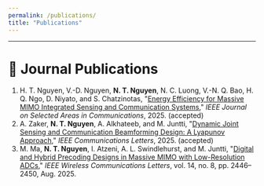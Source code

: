 ```yaml
---
permalink: /publications/
title: "Publications"
---
```


---




# 📄 Journal Publications

<ol>

<li>
  H. T. Nguyen, V.-D. Nguyen, <strong>N. T. Nguyen</strong>, N. C. Luong, V.-N. Q. Bao, H. Q. Ngo, D. Niyato, and S. Chatzinotas,  
  "<a href="https://www.arxiv.org/pdf/2509.10290" target="_blank">Energy Efficiency for Massive MIMO Integrated Sensing and Communication Systems</a>,"  
  <span><em>IEEE Journal on Selected Areas in Communications</em></span>, 2025. (accepted)
</li>

<li>
A. Zaker, <strong>N. T. Nguyen</strong>, A. Alkhateeb, and M. Juntti,  
"<a href="https://arxiv.org/pdf/2503.14054" target="_blank">Dynamic Joint Sensing and Communication Beamforming Design: A Lyapunov Approach</a>,"  
<span style=""><em>IEEE Communications Letters</em></span>, 2025. (accepted)
</li>

<li>
M. Ma, <strong>N. T. Nguyen</strong>, I. Atzeni, A. L. Swindlehurst, and M. Juntti,  
"<a href="https://ieeexplore.ieee.org/stamp/stamp.jsp?arnumber=11008697" target="_blank">Digital and Hybrid Precoding Designs in Massive MIMO with Low-Resolution ADCs</a>,"  
<span style=""><em>IEEE Wireless Communications Letters</em></span>, vol. 14, no. 8, pp. 2446–2450, Aug. 2025.
</li>

</ol>
<style>
  .bibtex-btn{font:inherit;padding:6px 12px;border:1px solid #d0d0d0;border-radius:10px;background:#fff;cursor:pointer;margin-top:6px}
  .bibtex-btn:hover{background:#f6f6f6}
  .bibtex-box{position:relative;margin-top:8px;padding:10px;background:#ffeef3;border:1px solid #ffd6e1;border-radius:12px}
  .bibtex-copy{position:absolute;right:10px;top:8px;padding:4px 10px;border:1px solid #d0d0d0;border-radius:8px;background:#fff;cursor:pointer}
</style>

<script>
(function(){
  function clean(s){return (s||"").replace(/\s+/g," ").trim();}
  function firstLink(el){const a=el.querySelector("a[href]");return a?a.href:null;}
  function quotedTitle(li){
    const m=li.innerHTML.match(/"([^"]{3,})"/);
    if(m) return m[1].trim();
    const a=li.querySelector("a[href]");
    return a?clean(a.textContent):null;
  }

  // PRETTY-PRINT BIBTEX GENERATOR
  function fallbackBib(li,title){
    const txt=clean(li.textContent),url=firstLink(li);
    let before=title?(txt.split(` "${title}"`)[0]||txt.split(title)[0]||txt):txt;
    const authors=clean(before.replace(/,\s*$/,""));

    const em=li.querySelector("em");
    let venue=em?clean(em.textContent):"";
    const yearMatches=txt.match(/(20\d{2})/g);
    const year=yearMatches?yearMatches[yearMatches.length-1]:"";

    if(!venue){
      const v=(txt.match(/,\s*([A-Za-z].*?)\s*,\s*20\d{2}/)||[,""])[1];
      venue=clean((v||"").replace(/\(\*\*.*?\*\*\)/g,""));
    }

    const volume=(txt.match(/\bvol\.?\s*([0-9IVXLC]+)\b/i)||[])[1]||"";
    const number=(txt.match(/\bno\.?\s*([A-Za-z0-9\-]+)\b/i)||[])[1]||"";
    const pages=(txt.match(/\bpp\.?\s*([0-9]+(?:\s*[-–]\s*[0-9]+)?)\b/i)||[])[1]||"";
    const month=(txt.match(/\b(Jan\.?|Feb\.?|Mar\.?|Apr\.?|May|Jun\.?|Jul\.?|Aug\.?|Sep\.?|Sept\.?|Oct\.?|Nov\.?|Dec\.?)\b/i)||[])[1]||"";

    const isJournal=/Transactions|Journal|Letters|Wireless Communications Letters|Communications Letters|JSAC/i.test(venue||"");
    const firstSurname=(authors.split(",")[0]||"key").split(" ").pop().replace(/[^A-Za-z]/g,"")||"key";
    const key=`${firstSurname}${year||""}Auto`;

    let lines=[];
    if(isJournal){
      lines.push(`@article{${key},`);
      lines.push(`  author  = {${authors}},`);
      lines.push(`  title   = {${title||"Untitled"}},`);
      lines.push(`  journal = {${venue}},`);
      if(year)   lines.push(`  year    = {${year}},`);
      if(volume) lines.push(`  volume  = {${volume}},`);
      if(number) lines.push(`  number  = {${number}},`);
      if(pages)  lines.push(`  pages   = {${pages}},`);
      if(month)  lines.push(`  month   = {${month}},`);
      if(url)    lines.push(`  url     = {${url}},`);
    } else {
      lines.push(`@inproceedings{${key},`);
      lines.push(`  author    = {${authors}},`);
      lines.push(`  title     = {${title||"Untitled"}},`);
      lines.push(`  booktitle = {${venue||"Conference"}},`);
      if(year)  lines.push(`  year      = {${year}},`);
      if(pages) lines.push(`  pages     = {${pages}},`);
      if(month) lines.push(`  month     = {${month}},`);
      if(url)   lines.push(`  url       = {${url}},`);
    }
    // remove trailing comma from last field
    lines[lines.length-1]=lines[lines.length-1].replace(/,$/,"");
    lines.push("}");
    return lines.join("\n");
  }

  function buildPanel(bib){
    const box=document.createElement("div");
    box.className="bibtex-box";
    const copy=document.createElement("button");
    copy.className="bibtex-copy";copy.textContent="Copy";
    copy.onclick=()=>{navigator.clipboard.writeText(bib).then(()=>{
      copy.textContent="Copied!";setTimeout(()=>copy.textContent="Copy",1200);
    });};
    const pre=document.createElement("pre");pre.textContent=bib;
    box.appendChild(copy);box.appendChild(pre);return box;
  }

  function addButtons(){
    document.querySelectorAll("li").forEach(li=>{
      if(li.querySelector(".bibtex-btn")) return;
      if(!/(19|20)\d{2}/.test(li.textContent)) return;
      const btn=document.createElement("button");
      btn.className="bibtex-btn";btn.textContent="BibTex";
      btn.onclick=()=>{
        document.querySelectorAll(".bibtex-box").forEach(b=>b.remove());
        const bib=fallbackBib(li,quotedTitle(li));
        btn.insertAdjacentElement("afterend",buildPanel(bib));
      };
      li.appendChild(document.createElement("br"));
      li.appendChild(btn);
    });
  }

  if(document.readyState==="loading"){
    document.addEventListener("DOMContentLoaded",addButtons);
  } else { addButtons(); }
})();
</script>
